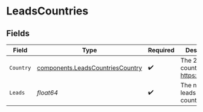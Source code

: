 # LeadsCountries


## Fields

| Field                                                                                | Type                                                                                 | Required                                                                             | Description                                                                          |
| ------------------------------------------------------------------------------------ | ------------------------------------------------------------------------------------ | ------------------------------------------------------------------------------------ | ------------------------------------------------------------------------------------ |
| `Country`                                                                            | [components.LeadsCountriesCountry](../../models/components/leadscountriescountry.md) | :heavy_check_mark:                                                                   | The 2-letter country code: https://d.to/geo                                          |
| `Leads`                                                                              | *float64*                                                                            | :heavy_check_mark:                                                                   | The number of leads from this country                                                |